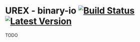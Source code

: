 # UREX - binary-io [![Build Status]][actions] [![Latest Version]][crates.io]

[Build Status]: https://img.shields.io/github/actions/workflow/status/UnityRustEXtractor/urex-binary-io/ci.yml?branch=main
[actions]: https://github.com/UnityRustEXtractor/urex-binary-io/actions?query=branch%3Amain
[Latest Version]: https://img.shields.io/crates/v/urex-binary-io.svg
[crates.io]: https://crates.io/crates/urex-binary-io

TODO
